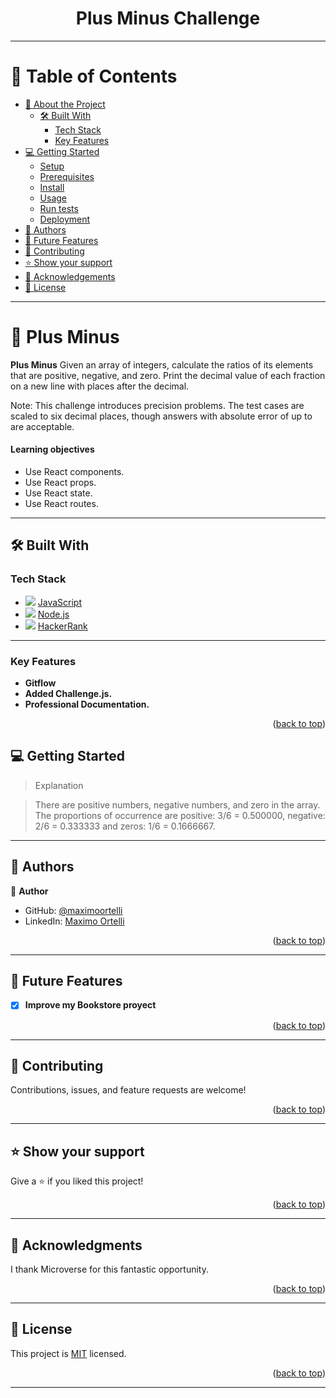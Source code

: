 <a name="readme-top"></a>

<div align="center">
    <h1><b>Plus Minus Challenge</b></h1>
</div>

---

<!-- TABLE OF CONTENTS -->

# 📗 Table of Contents

- [📖 About the Project](#about-project)
  - [🛠 Built With](#built-with)
    - [Tech Stack](#tech-stack)
    - [Key Features](#key-features)
- [💻 Getting Started](#getting-started)
  - [Setup](#setup)
  - [Prerequisites](#prerequisites)
  - [Install](#install)
  - [Usage](#usage)
  - [Run tests](#run-tests)
  - [Deployment](#deployment)
- [👥 Authors](#authors)
- [🔭 Future Features](#future-features)
- [🤝 Contributing](#contributing)
- [⭐️ Show your support](#support)
- [🙏 Acknowledgements](#acknowledgements)
- [📝 License](#license)

---

<!-- PROJECT DESCRIPTION -->

# 📖 Plus Minus <a name="about-project"></a>

**Plus Minus** Given an array of integers, calculate the ratios of its elements that are positive, negative, and zero. Print the decimal value of each fraction on a new line with  places after the decimal.

Note: This challenge introduces precision problems. The test cases are scaled to six decimal places, though answers with absolute error of up to  are acceptable.

#### Learning objectives

- Use React components.
- Use React props.
- Use React state.
- Use React routes.

---

## 🛠 Built With <a name="built-with"></a>

### Tech Stack <a name="tech-stack"></a>

  <ul>
     <li>
       <img src="https://skillicons.dev/icons?i=js"/>
       <a href="https://developer.mozilla.org/en-US/docs/Web/JavaScript">JavaScript</a>
     </li>
     <li>
       <img src="https://skillicons.dev/icons?i=nodejs"/>
       <a href="https://developer.mozilla.org/en-US/docs/Web/Node.js">Node.js</a>
     </li>
     <li>
       <img src="https://skillicons.dev/icons?i=hackerrank"/>
       <a href="https://developer.mozilla.org/en-US/docs/Web/HackerRank">HackerRank</a>
     </li>
  </ul>

---

<!-- Features -->

### Key Features <a name="key-features"></a>

- **Gitflow**
- **Added Challenge.js.**
- **Professional Documentation.**


<p align="right">(<a href="#readme-top">back to top</a>)</p>

<!-- GETTING STARTED -->

## 💻 Getting Started <a name="getting-started"></a>

> Explanation

   > There are  positive numbers,  negative numbers, and  zero in the array.
   > The proportions of occurrence are positive: 3/6 = 0.500000, 
     negative: 2/6 = 0.333333 and zeros: 1/6 = 0.1666667. 

---

<!-- AUTHORS -->

## 👥 Authors <a name="authors"></a>

👤 **Author**

- GitHub: [@maximoortelli](https://github.com/maximoortelli)
- LinkedIn: [Maximo Ortelli](https://www.linkedin.com/in/maximo-ortelli-rueda-265228203/)

<p align="right">(<a href="#readme-top">back to top</a>)</p>

---

<!-- FUTURE FEATURES -->

## 🔭 Future Features <a name="future-features"></a>

- [x] **Improve my Bookstore proyect**

<p align="right">(<a href="#readme-top">back to top</a>)</p>

---

<!-- CONTRIBUTING -->

## 🤝 Contributing <a name="contributing"></a>

Contributions, issues, and feature requests are welcome!

<p align="right">(<a href="#readme-top">back to top</a>)</p>

---

<!-- SUPPORT -->

## ⭐️ Show your support <a name="support"></a>

Give a ⭐ if you liked this project!

<p align="right">(<a href="#readme-top">back to top</a>)</p>

---

<!-- ACKNOWLEDGEMENTS -->

## 🙏 Acknowledgments <a name="acknowledgements"></a>

I thank Microverse for this fantastic opportunity.

<p align="right">(<a href="#readme-top">back to top</a>)</p>

---

<!-- LICENSE -->

## 📝 License <a name="license"></a>

This project is [MIT](./LICENSE) licensed.

<p align="right">(<a href="#readme-top">back to top</a>)</p>

---
